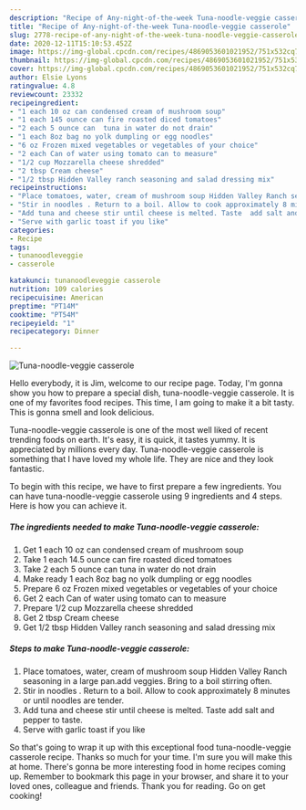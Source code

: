 ```yaml
---
description: "Recipe of Any-night-of-the-week Tuna-noodle-veggie casserole"
title: "Recipe of Any-night-of-the-week Tuna-noodle-veggie casserole"
slug: 2778-recipe-of-any-night-of-the-week-tuna-noodle-veggie-casserole
date: 2020-12-11T15:10:53.452Z
image: https://img-global.cpcdn.com/recipes/4869053601021952/751x532cq70/tuna-noodle-veggie-casserole-recipe-main-photo.jpg
thumbnail: https://img-global.cpcdn.com/recipes/4869053601021952/751x532cq70/tuna-noodle-veggie-casserole-recipe-main-photo.jpg
cover: https://img-global.cpcdn.com/recipes/4869053601021952/751x532cq70/tuna-noodle-veggie-casserole-recipe-main-photo.jpg
author: Elsie Lyons
ratingvalue: 4.8
reviewcount: 23332
recipeingredient:
- "1 each 10 oz can condensed cream of mushroom soup"
- "1 each 145 ounce can fire roasted diced tomatoes"
- "2 each 5 ounce can  tuna in water do not drain"
- "1 each 8oz bag no yolk dumpling or egg noodles"
- "6 oz Frozen mixed vegetables or vegetables of your choice"
- "2 each Can of water using tomato can to measure"
- "1/2 cup Mozzarella cheese shredded"
- "2 tbsp Cream cheese"
- "1/2 tbsp Hidden Valley ranch seasoning and salad dressing mix"
recipeinstructions:
- "Place tomatoes, water, cream of mushroom soup Hidden Valley Ranch seasoning in a large pan.add veggies. Bring to a boil stirring often."
- "Stir in noodles . Return to a boil. Allow to cook approximately 8 minutes or until noodles are tender."
- "Add tuna and cheese stir until cheese is melted. Taste  add salt and pepper to taste."
- "Serve with garlic toast if you like"
categories:
- Recipe
tags:
- tunanoodleveggie
- casserole

katakunci: tunanoodleveggie casserole 
nutrition: 109 calories
recipecuisine: American
preptime: "PT14M"
cooktime: "PT54M"
recipeyield: "1"
recipecategory: Dinner

---
```



![Tuna-noodle-veggie casserole](https://img-global.cpcdn.com/recipes/4869053601021952/751x532cq70/tuna-noodle-veggie-casserole-recipe-main-photo.jpg)

Hello everybody, it is Jim, welcome to our recipe page. Today, I'm gonna show you how to prepare a special dish, tuna-noodle-veggie casserole. It is one of my favorites food recipes. This time, I am going to make it a bit tasty. This is gonna smell and look delicious.

Tuna-noodle-veggie casserole is one of the most well liked of recent trending foods on earth. It's easy, it is quick, it tastes yummy. It is appreciated by millions every day. Tuna-noodle-veggie casserole is something that I have loved my whole life. They are nice and they look fantastic.




To begin with this recipe, we have to first prepare a few ingredients. You can have tuna-noodle-veggie casserole using 9 ingredients and 4 steps. Here is how you can achieve it.

<!--inarticleads1-->

##### The ingredients needed to make Tuna-noodle-veggie casserole:

1. Get 1 each 10 oz can condensed cream of mushroom soup
1. Take 1 each 14.5 ounce can fire roasted diced tomatoes
1. Take 2 each 5 ounce can  tuna in water do not drain
1. Make ready 1 each 8oz bag no yolk dumpling or egg noodles
1. Prepare 6 oz Frozen mixed vegetables or vegetables of your choice
1. Get 2 each Can of water using tomato can to measure
1. Prepare 1/2 cup Mozzarella cheese shredded
1. Get 2 tbsp Cream cheese
1. Get 1/2 tbsp Hidden Valley ranch seasoning and salad dressing mix




<!--inarticleads2-->

##### Steps to make Tuna-noodle-veggie casserole:

1. Place tomatoes, water, cream of mushroom soup Hidden Valley Ranch seasoning in a large pan.add veggies. Bring to a boil stirring often.
1. Stir in noodles . Return to a boil. Allow to cook approximately 8 minutes or until noodles are tender.
1. Add tuna and cheese stir until cheese is melted. Taste  add salt and pepper to taste.
1. Serve with garlic toast if you like




So that's going to wrap it up with this exceptional food tuna-noodle-veggie casserole recipe. Thanks so much for your time. I'm sure you will make this at home. There's gonna be more interesting food in home recipes coming up. Remember to bookmark this page in your browser, and share it to your loved ones, colleague and friends. Thank you for reading. Go on get cooking!
